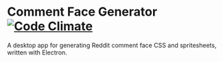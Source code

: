 # Comment Face Generator [![Code Climate](https://codeclimate.com/github/Geo1088/comment-face-generator/badges/gpa.svg)](https://codeclimate.com/github/Geo1088/comment-face-generator)

A desktop app for generating Reddit comment face CSS and spritesheets, written with Electron.
